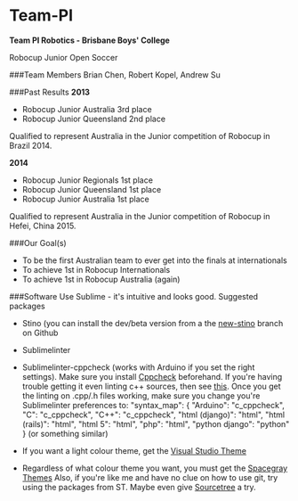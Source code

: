 Team-PI
=======

**Team PI Robotics - Brisbane Boys' College**

Robocup Junior Open Soccer

###Team Members
Brian Chen, Robert Kopel, Andrew Su

###Past Results
**2013**
- Robocup Junior Australia 3rd place
- Robocup Junior Queensland 2nd place

Qualified to represent Australia in the Junior competition of Robocup in Brazil 2014.

**2014**
- Robocup Junior Regionals 1st place
- Robocup Junior Queensland 1st place
- Robocup Junior Australia 1st place

Qualified to represent Australia in the Junior competition of Robocup in Hefei, China 2015.

###Our Goal(s)
- To be the first Australian team to ever get into the finals at internationals
- To achieve 1st in Robocup Internationals
- To achieve 1st in Robocup Australia (again)

###Software
Use Sublime - it's intuitive and looks good.
Suggested packages
- Stino (you can install the dev/beta version from a the [new-stino](https://github.com/Robot-Will/Stino/tree/new-stino) branch on Github
- Sublimelinter
- Sublimelinter-cppcheck (works with Arduino if you set the right settings). Make sure you install [Cppcheck](http://cppcheck.sourceforge.net/) beforehand. If you're having trouble getting it even linting c++ sources, then see [this](http://cppstartingkitproject-guide.readthedocs.org/en/latest/C++_Starting_Kit_Plugin--Recommandation--Prerequisite--Install_Cppcheck--Test--Minimal_Set_Up.html?highlight=linter). Once you get the linting on .cpp/.h files working, make sure you change you're Sublimelinter preferences to:
        "syntax_map": {
            "Arduino": "c_cppcheck",
            "C": "c_cppcheck",
            "C++": "c_cppcheck",
            "html (django)": "html",
            "html (rails)": "html",
            "html 5": "html",
            "php": "html",
            "python django": "python"
        }
(or something similar)

- If you want a light colour theme, get the [Visual Studio Theme](https://github.com/mihaifm/Visual-Studio.tmTheme)
- Regardless of what colour theme you want, you must get the [Spacegray Themes](http://kkga.github.io/spacegray/)
Also, if you're like me and have no clue on how to use git, try using the packages from ST. Maybe even give [Sourcetree](http://www.sourcetreeapp.com/) a try.
